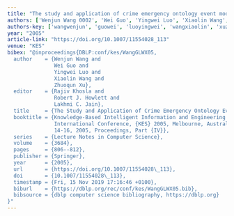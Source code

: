 ```yaml
---
title: "The study and application of crime emergency ontology event model"
authors: ['Wenjun Wang 0002', 'Wei Guo', 'Yingwei Luo', 'Xiaolin Wang', 'Zhuoqun Xu']
authors-key: ['wangwenjun', 'guowei', 'luoyingwei', 'wangxiaolin', 'xuzhuoqun']
year: "2005"
article-link: "https://doi.org/10.1007/11554028_113"
venue: "KES"
bibex: "@inproceedings{DBLP:conf/kes/WangGLWX05,
  author    = {Wenjun Wang and
               Wei Guo and
               Yingwei Luo and
               Xiaolin Wang and
               Zhuoqun Xu},
  editor    = {Rajiv Khosla and
               Robert J. Howlett and
               Lakhmi C. Jain},
  title     = {The Study and Application of Crime Emergency Ontology Event Model},
  booktitle = {Knowledge-Based Intelligent Information and Engineering Systems, 9th
               International Conference, {KES} 2005, Melbourne, Australia, September
               14-16, 2005, Proceedings, Part {IV}},
  series    = {Lecture Notes in Computer Science},
  volume    = {3684},
  pages     = {806--812},
  publisher = {Springer},
  year      = {2005},
  url       = {https://doi.org/10.1007/11554028\_113},
  doi       = {10.1007/11554028\_113},
  timestamp = {Fri, 15 Nov 2019 17:16:46 +0100},
  biburl    = {https://dblp.org/rec/conf/kes/WangGLWX05.bib},
  bibsource = {dblp computer science bibliography, https://dblp.org}
}"
---
```

